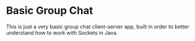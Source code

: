 # Basic Group Chat
This is just a very basic group chat client-server app, built in order to better understand how to work with Sockets in Java.
